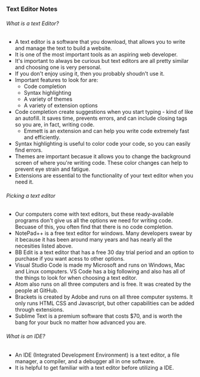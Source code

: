 ### Text Editor Notes ###

###### What is a text Editor?
- A text editor is a software that you download, that allows you to write and manage the text to build a website.
- It is one of the most important tools as an aspiring web developer.
- It's important to always be curious but text editors are all pretty similar and choosing one is very personal. 
- If you don't enjoy using it, then you probably shoudn't use it. 
- Important features to look for are: 
  - Code completion
  - Syntax highlighting
  - A variety of themes
  - A variety of extension options 
- Code completion create suggestions when you start typing - kind of like an autofill. It saves time, prevents errors, and can include closing tags so you are, in fact, writing code.
  - Emmett is an extension and can help you write code extremely fast and efficiently.
- Syntax highlighting is useful to color code your code, so you can easily find errors.
- Themes are important becasue it allows you to change the background screen of where you're writing code. These color changes can help to prevent eye strain and fatigue.
- Extensions are essential to the functionality of your text editor when you need it. 
###### Picking a text editor
- Our computers come with text editors, but these ready-available programs don't give us all the options we need for writing code. Becuase of this, you often find that there is no code completion. 
- NotePad++ is a free text editor for windows. Many developers swear by it because it has been around many years and has nearly all the necesities listed above.
- BB Edit is a text editor that has a free 30 day trial period and an option to purchase if you want acess to other options. 
- Visual Studio Code is made my Microsoft and runs on Windows, Mac and Linux computers. VS Code has a big following and also has all of the things to look for when choosing a text editor. 
- Atom also runs on all three computers and is free. It was created by the people at GitHub. 
- Brackets is created by Adobe and runs on all three computer systems. It only runs HTML CSS and Javascript, but other capabilities can be added through extensions. 
- Sublime Text is a premium software that costs $70, and is worth the bang for your buck no matter how advanced you are. 
###### What is an IDE?
- An IDE (Integrated Development Environment) is a text editor, a file manager, a compiler, and a debugger all in one software.
- It is helpful to get familiar with a text editor before utilizing a IDE.